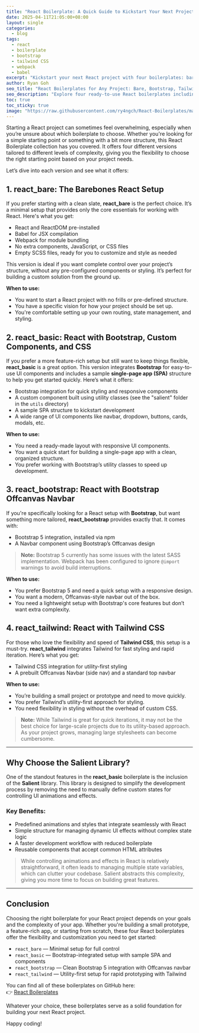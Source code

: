 ```yaml
---
title: "React Boilerplate: A Quick Guide to Kickstart Your Next Project"
date: 2025-04-11T21:05:00+08:00
layout: single
categories: 
  - blog
tags: 
  - react
  - boilerplate
  - bootstrap
  - tailwind CSS
  - webpack
  - babel
excerpt: "Kickstart your next React project with four boilerplates: bare, Bootstrap, Tailwind CSS, and more. Fast, flexible setups for any app."
author: Ryan Goh
seo_title: "React Boilerplates for Any Project: Bare, Bootstrap, Tailwind, and More"
seo_description: "Explore four ready-to-use React boilerplates including barebones, Bootstrap, and Tailwind setups. Find the perfect starting point for your next web app."
toc: true
toc_sticky: true
image: "https://raw.githubusercontent.com/ry4ngch/React-Boilerplates/main/Salient_Navbar_Demo.gif"
---
```


Starting a React project can sometimes feel overwhelming, especially when you’re unsure about which boilerplate to choose. Whether you're looking for a simple starting point or something with a bit more structure, this React Boilerplate collection has you covered. It offers four different versions tailored to different levels of complexity, giving you the flexibility to choose the right starting point based on your project needs.

Let’s dive into each version and see what it offers:

## 1. react_bare: The Barebones React Setup

If you prefer starting with a clean slate, **react_bare** is the perfect choice. It’s a minimal setup that provides only the core essentials for working with React. Here's what you get:

- React and ReactDOM pre-installed  
- Babel for JSX compilation  
- Webpack for module bundling  
- No extra components, JavaScript, or CSS files  
- Empty SCSS files, ready for you to customize and style as needed  

This version is ideal if you want complete control over your project’s structure, without any pre-configured components or styling. It’s perfect for building a custom solution from the ground up.

**When to use:**

- You want to start a React project with no frills or pre-defined structure.
- You have a specific vision for how your project should be set up.
- You're comfortable setting up your own routing, state management, and styling.

## 2. react_basic: React with Bootstrap, Custom Components, and CSS

If you prefer a more feature-rich setup but still want to keep things flexible, **react_basic** is a great option. This version integrates **Bootstrap** for easy-to-use UI components and includes a sample **single-page app (SPA)** structure to help you get started quickly. Here’s what it offers:

- Bootstrap integration for quick styling and responsive components  
- A custom component built using utility classes (see the "salient" folder in the `utils` directory)  
- A sample SPA structure to kickstart development  
- A wide range of UI components like navbar, dropdown, buttons, cards, modals, etc.  

**When to use:**

- You need a ready-made layout with responsive UI components.
- You want a quick start for building a single-page app with a clean, organized structure.
- You prefer working with Bootstrap’s utility classes to speed up development.

## 3. react_bootstrap: React with Bootstrap Offcanvas Navbar

If you're specifically looking for a React setup with **Bootstrap**, but want something more tailored, **react_bootstrap** provides exactly that. It comes with:

- Bootstrap 5 integration, installed via npm  
- A Navbar component using Bootstrap’s Offcanvas design  

> **Note:** Bootstrap 5 currently has some issues with the latest SASS implementation. Webpack has been configured to ignore `@import` warnings to avoid build interruptions.

**When to use:**

- You prefer Bootstrap 5 and need a quick setup with a responsive design.
- You want a modern, Offcanvas-style navbar out of the box.
- You need a lightweight setup with Bootstrap's core features but don’t want extra complexity.

## 4. react_tailwind: React with Tailwind CSS

For those who love the flexibility and speed of **Tailwind CSS**, this setup is a must-try. **react_tailwind** integrates Tailwind for fast styling and rapid iteration. Here’s what you get:

- Tailwind CSS integration for utility-first styling  
- A prebuilt Offcanvas Navbar (side nav) and a standard top navbar  

**When to use:**

- You’re building a small project or prototype and need to move quickly.
- You prefer Tailwind’s utility-first approach for styling.
- You need flexibility in styling without the overhead of custom CSS.

> **Note:** While Tailwind is great for quick iterations, it may not be the best choice for large-scale projects due to its utility-based approach. As your project grows, managing large stylesheets can become cumbersome.

---

## Why Choose the Salient Library?

One of the standout features in the **react_basic** boilerplate is the inclusion of the **Salient** library. This library is designed to simplify the development process by removing the need to manually define custom states for controlling UI animations and effects.

### Key Benefits:

- Predefined animations and styles that integrate seamlessly with React  
- Simple structure for managing dynamic UI effects without complex state logic  
- A faster development workflow with reduced boilerplate  
- Reusable components that accept common HTML attributes  

> While controlling animations and effects in React is relatively straightforward, it often leads to managing multiple state variables, which can clutter your codebase. Salient abstracts this complexity, giving you more time to focus on building great features.

---

## Conclusion

Choosing the right boilerplate for your React project depends on your goals and the complexity of your app. Whether you're building a small prototype, a feature-rich app, or starting from scratch, these four React boilerplates offer the flexibility and customization you need to get started:

- `react_bare` — Minimal setup for full control  
- `react_basic` — Bootstrap-integrated setup with sample SPA and components  
- `react_bootstrap` — Clean Bootstrap 5 integration with Offcanvas navbar  
- `react_tailwind` — Utility-first setup for rapid prototyping with Tailwind  

You can find all of these boilerplates on GitHub here:  
👉 [React Boilerplates](https://github.com/ry4ngch/React-Boilerplates)

Whatever your choice, these boilerplates serve as a solid foundation for building your next React project.

Happy coding!